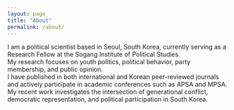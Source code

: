 ```yaml
---
layout: page
title: "About"
permalink: /about/
---
```


I am a political scientist based in Seoul, South Korea, currently serving as a Research Fellow at the Sogang Institute of Political Studies.  
My research focuses on youth politics, political behavior, party membership, and public opinion.  
I have published in both international and Korean peer-reviewed journals and actively participate in academic conferences such as APSA and MPSA.  
My recent work investigates the intersection of generational conflict, democratic representation, and political participation in South Korea.
